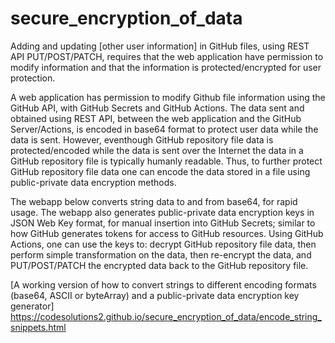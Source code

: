 # secure_encryption_of_data

Adding and updating [other user information] in GitHub files, using REST API PUT/POST/PATCH, requires that the web application have permission to modify information and that the information is protected/encrypted for user protection. 

A web application has permission to modify Github file information using the GitHub API, with GitHub Secrets and GitHub Actions. The data sent and obtained using REST API, between the web application and the GitHub Server/Actions, is encoded in base64 format to protect user data while the data is sent. However, eventhough GitHub repository file data is protected/encoded while the data is sent over the Internet the data in a GitHub repository file is typically humanly readable. Thus, to further protect GitHub repository file data one can encode the data stored in a file using public-private data encryption methods.

The webapp below converts string data to and from base64, for rapid usage. The webapp also generates public-private data encryption keys in JSON Web Key format, for manual insertion into GitHub Secrets; similar to how GitHub generates tokens for access to GitHub resources. Using GitHub Actions, one can use the keys to: decrypt GitHub repository file data, then perform simple transformation on the data, then re-encrypt the data, and PUT/POST/PATCH the encrypted data back to the GitHub repository file.

[A working version of how to convert strings to different encoding formats (base64, ASCII or byteArray) and a public-private data encryption key generator] https://codesolutions2.github.io/secure_encryption_of_data/encode_string_snippets.html
